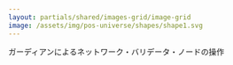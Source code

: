 ```yaml
---
layout: partials/shared/images-grid/image-grid
image: /assets/img/pos-universe/shapes/shape1.svg
---
```


ガーディアンによるネットワーク・バリデータ・ノードの操作
